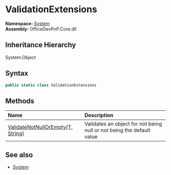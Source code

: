 # ValidationExtensions
  

**Namespace:** [System](System.md)  
**Assembly:** OfficeDevPnP.Core.dll  
## Inheritance Hierarchy
System.Object  

## Syntax
```C#
public static class ValidationExtensions
```
## Methods
|**Name**|**Description**|
|:-----|:-----|
| [ValidateNotNullOrEmpty(T, String)](System.ValidationExtensions.4b2ec538.md) | Validates an object for not being null or not being the default value
## See also
- [System](System.md)
